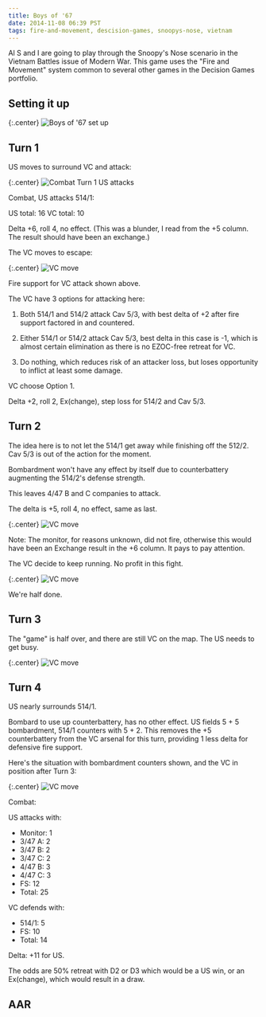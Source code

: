 ```yaml
---
title: Boys of '67
date: 2014-11-08 06:39 PST
tags: fire-and-movement, descision-games, snoopys-nose, vietnam
---
```


Al S and I are going to play through the Snoopy's Nose scenario in the
Vietnam Battles issue of Modern War. This game uses the "Fire and
Movement" system common to several other games in the Decision Games
portfolio.

## Setting it up


{:.center}
![Boys of '67 set up](/images/snoopys/boys_of_67_setup.jpg)


## Turn 1

US moves to surround VC and attack:

{:.center}
![Combat Turn 1 US attacks](/images/snoopys/turn_1_us_attacks.jpg)

Combat, US attacks 514/1:

US total: 16
VC total: 10

Delta +6, roll 4, no effect. (This was a blunder, I read from the +5
column. The result should have been an exchange.)

The VC moves to escape:

{:.center}
![VC move](/images/snoopys/turn_1_vc_move.jpg)

Fire support for VC attack shown above.

The VC have 3 options for attacking here:

1. Both 514/1 and 514/2 attack Cav 5/3, with best delta of +2 after fire
support factored in and countered.

2. Either 514/1 or 514/2 attack Cav 5/3, best delta in this case is -1,
   which is almost certain elimination as there is no EZOC-free retreat
   for VC.

3. Do nothing, which reduces risk of an attacker loss, but loses
   opportunity to inflict at least some damage.

VC choose Option 1.

Delta +2, roll 2, Ex(change), step loss for 514/2 and Cav 5/3.

## Turn 2

The idea here is to not let the 514/1 get away while finishing off the
512/2. Cav 5/3 is out of the action for the moment.

Bombardment won't have any effect by itself due to counterbattery
augmenting the 514/2's defense strength.

This leaves 4/47 B and C companies to attack.

The delta is +5, roll 4, no effect, same as last.

{:.center}
![VC move](/images/snoopys/us_turn_2.jpg)

Note: The monitor, for reasons unknown, did not fire, otherwise this
would have been an Exchange result in the +6 column. It pays to pay
attention.

The VC decide to keep running. No profit in this fight.

{:.center}
![VC move](/images/snoopys/vc_turn_2.jpg)

We're half done.


## Turn 3

The "game" is half over, and there are still VC on the map. The US needs
to get busy.

{:.center}
![VC move](/images/snoopys/us_turn_3.jpg)



## Turn 4

US nearly surrounds 514/1.

Bombard to use up counterbattery, has no other effect. US fields 5 + 5
bombardment, 514/1 counters with 5 + 2. This removes the +5
counterbattery from the VC arsenal for this turn, providing 1 less delta
for defensive fire support.

Here's the situation with bombardment counters shown, and the VC in
position after Turn 3:

{:.center}
![VC move](/images/snoopys/us_turn_4.jpg)


Combat:

US attacks with:

* Monitor: 1
* 3/47 A: 2
* 3/47 B: 2
* 3/47 C: 2
* 4/47 B: 3
* 4/47 C: 3
* FS: 12
* Total: 25

VC defends with:

* 514/1: 5
* FS: 10
* Total: 14

Delta: +11 for US.

The odds are 50% retreat with D2 or D3 which would be a US win, or an
Ex(change), which would result in a draw.



## AAR


